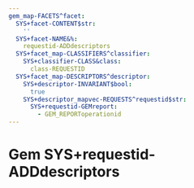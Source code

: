```yaml
---
gem_map-FACETS^facet:
  SYS+facet-CONTENT$str:
    ''
  SYS+facet-NAME&%:
    requestid-ADDdescriptors
  SYS+facet_map-CLASSIFIERS^classifier:
    SYS+classifier-CLASS&class:
      class-REQUESTID
  SYS+facet_map-DESCRIPTORS^descriptor:
    SYS+descriptor-INVARIANT$bool:
      true
    SYS+descriptor_mapvec-REQUESTS^requestid$str:
      SYS+requestid-GEMreport:
        - GEM_REPORToperationid
---
```

# Gem SYS+requestid-ADDdescriptors

